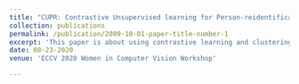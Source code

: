 ```yaml
---
title: "CUPR: Contrastive Unsupervised learning for Person-reidentification."
collection: publications
permalink: /publication/2009-10-01-paper-title-number-1
excerpt: 'This paper is about using contrastive learning and clustering based-method for person re-identification task.'
date: 08-23-2020
venue: 'ECCV 2020 Women in Computer Vision Workshop'

---
```

